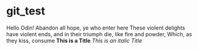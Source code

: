 # git_test
Hello Odin!
Abandon all hope, ye who enter here
These violent delights have violent ends, and in their triumph die, like fire and powder, Which, as they kiss, consume
<b>This is a Title</b>
<i>This is an italic Title</i>